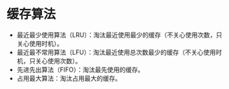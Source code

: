 # 缓存算法

* 最近最少使用算法（LRU）：淘汰最近使用最少的缓存（不关心使用次数，只关心使用时机）。
* 最近最不常用算法（LFU）：淘汰最近使用总次数最少的缓存（不关心使用时机，只关心使用次数）。
* 先进先出算法（FIFO）：淘汰最先使用的缓存。
* 占用最大算法：淘汰占用最大的缓存。